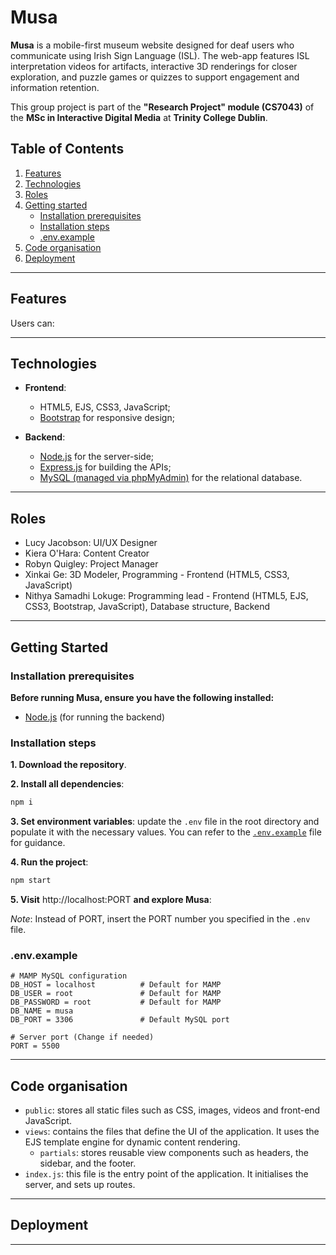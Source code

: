 # Musa

**Musa** is a mobile-first museum website designed for deaf users who communicate using Irish Sign Language (ISL). The web-app features ISL interpretation videos for artifacts, interactive 3D renderings for closer exploration, and puzzle games or quizzes to support engagement and information retention.

This group project is part of the **"Research Project" module (CS7043)** of the **MSc in Interactive Digital Media** at **Trinity College Dublin**.

## Table of Contents

1. [Features](#features)
2. [Technologies](#technologies)
3. [Roles](#roles)
4. [Getting started](#getting-started)
    - [Installation prerequisites](#installation-prerequisites)
    - [Installation steps](#installation-steps)
    - [.env.example](#envexample)
5. [Code organisation](#code-organisation)
6. [Deployment](#deployment)
---
## Features 
Users can:

---

## Technologies
- **Frontend**:  
  - HTML5, EJS, CSS3, JavaScript;
  - [Bootstrap](https://getbootstrap.com/) for responsive design;

- **Backend**:  
  - [Node.js](https://nodejs.org/) for the server-side;
  - [Express.js](https://expressjs.com/) for building the APIs;
  - [MySQL (managed via phpMyAdmin)](http://localhost/MAMP/) for the relational database.

---

## Roles 
- Lucy Jacobson: UI/UX Designer
- Kiera O'Hara: Content Creator
- Robyn Quigley: Project Manager
- Xinkai Ge: 3D Modeler, Programming - Frontend (HTML5, CSS3, JavaScript)
- Nithya Samadhi Lokuge: Programming lead - Frontend (HTML5, EJS, CSS3, Bootstrap, JavaScript), Database structure, Backend
  
---

## Getting Started

### Installation prerequisites 
**Before running **Musa**, ensure you have the following installed:**  
- [Node.js](https://nodejs.org/) (for running the backend)  

### Installation steps
**1. Download the repository**.

**2. Install all dependencies**: 
```bash
npm i
```
**3. Set environment variables**: update the `.env` file in the root directory and populate it with the necessary values. You can refer to the [`.env.example`](#envexample) file for guidance.

**4. Run the project**: 
```bash
npm start
```

**5. Visit** http://localhost:PORT **and explore Musa**: 

*Note*: Instead of PORT, insert the PORT number you specified in the `.env` file.

### .env.example

```env
# MAMP MySQL configuration
DB_HOST = localhost          # Default for MAMP
DB_USER = root               # Default for MAMP
DB_PASSWORD = root           # Default for MAMP
DB_NAME = musa            
DB_PORT = 3306               # Default MySQL port

# Server port (Change if needed)
PORT = 5500
```
---

## Code organisation

- `public`: stores all static files such as CSS, images, videos and front-end JavaScript.
- `views`: contains the files that define the UI of the application. It uses the EJS template engine for dynamic content rendering.
    - `partials`: stores reusable view components such as headers, the sidebar, and the footer.
- `index.js`: this file is the entry point of the application. It initialises the server, and sets up routes.

---

## Deployment

---
